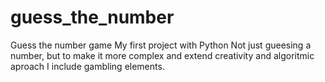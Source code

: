 # guess_the_number
Guess the number game
My first project with Python
Not just gueesing a number, but to make it more complex and extend creativity and algoritmic aproach I include gambling elements.

